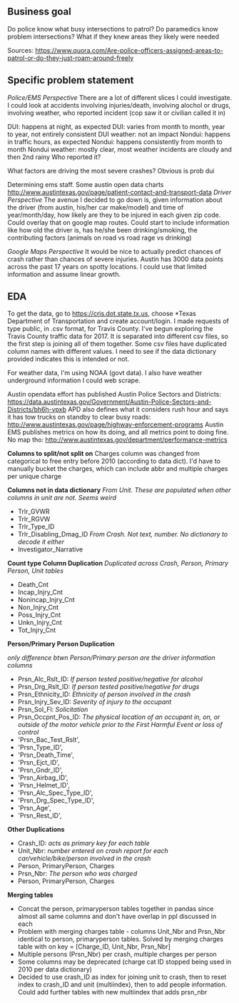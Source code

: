 ## Business goal
Do police know what busy intersections to patrol? Do paramedics know problem intersections? What if they knew areas they likely were needed

Sources:
https://www.quora.com/Are-police-officers-assigned-areas-to-patrol-or-do-they-just-roam-around-freely


## Specific problem statement
*Police/EMS Perspective*
There are a lot of different slices I could investigate. I could look at accidents involving injuries/death, involving alochol or drugs, involving weather, who reported incident (cop saw it or civilian called it in)

DUI: happens at night, as expected
DUI: varies from month to month, year to year, not entirely consistent
DUI weather: not an impact
Nondui: happens in traffic hours, as expected
Nondui: happens consistently from month to month
Nondui weather: mostly clear, most weather incidents are cloudy and then 2nd rainy
Who reported it?

What factors are driving the most severe crashes? Obvious is prob dui

Determining ems staff. Some austin open data charts
http://www.austintexas.gov/page/patient-contact-and-transport-data
*Driver Perspective*
The avenue I decided to go down is, given information about the driver (from austin, his/her car make/model) and time of year/month/day, how likely are they to be injured in each given zip code. Could overlay that on google map routes. Could start to include information like how old the driver is, has he/she been drinking/smoking, the contributing factors (animals on road vs road rage vs drinking)

*Google Maps Perspective*
It would be nice to actually predict chances of crash rather than chances of severe injuries. Austin has 3000 data points across the past 17 years on spotty locations. I could use that limited information and assume linear growth.


## EDA
To get the data, go to https://cris.dot.state.tx.us, choose \*Texas Department of Transportation and create account/login. I made requests of type public, in .csv format, for Travis County.
I've begun exploring the Travis County traffic data for 2017. It is separated into different csv files, so the first step is joining all of them together. Some csv files have duplicated column names with different values. I need to see if the data dictionary provided indicates this is intended or not.

For weather data, I'm using NOAA (govt data). I also have weather underground information I could web scrape.

Austin opendata effort has published Austin Police Sectors and Districts:
https://data.austintexas.gov/Government/Austin-Police-Sectors-and-Districts/bh6h-vpxb
APD also defines what it considers rush hour and says it has tow trucks on standby to clear busy roads:
http://www.austintexas.gov/page/highway-enforcement-programs
Austin EMS publishes metrics on how its doing, and all metrics point to doing fine. No map tho:
http://www.austintexas.gov/department/performance-metrics



**Columns to split/not split on**
Charges column was changed from categorical to free entry before 2010 (according to data dict). I'd have to manually bucket the charges, which can include abbr and multiple charges per unique charge


**Columns not in data dictionary**
*From Unit. These are populated when other columns in unit are not. Seems weird*
- Trlr_GVWR
-	Trlr_RGVW
-	Trlr_Type_ID
-	Trlr_Disabling_Dmag_ID
*From Crash. Not text, number. No dictionary to decode it either*
- Investigator_Narrative

**Count type Column Duplication**
*Duplicated across Crash, Person, Primary Person, Unit tables*
- Death_Cnt
- Incap_Injry_Cnt
- Nonincap_Injry_Cnt
- Non_Injry_Cnt
- Poss_Injry_Cnt
- Unkn_Injry_Cnt
- Tot_Injry_Cnt

**Person/Primary Person Duplication**

 *only difference btwn Person/Primary person are the driver information columns*
- Prsn_Alc_Rslt_ID: *If person tested positive/negative for alcohol*
- Prsn_Drg_Rslt_ID: *If person tested positive/negative for drugs*
- Prsn_Ethnicity_ID: *Ethnicity of person involved in the crash*
- Prsn_Injry_Sev_ID: *Severity of injury to the occupant*
- Prsn_Sol_Fl: *Solicitation*
- Prsn_Occpnt_Pos_ID: *The physical location of an occupant in, on, or outside of the motor vehicle prior to the First Harmful Event or loss of control*
- 'Prsn_Bac_Test_Rslt',
- 'Prsn_Type_ID',
- 'Prsn_Death_Time',
- 'Prsn_Ejct_ID',
- 'Prsn_Gndr_ID',
- 'Prsn_Airbag_ID',
- 'Prsn_Helmet_ID',
- 'Prsn_Alc_Spec_Type_ID',
- 'Prsn_Drg_Spec_Type_ID',
- 'Prsn_Age',
- 'Prsn_Rest_ID',

**Other Duplications**
- Crash_ID: *acts as primary key for each table*
- Unit_Nbr: *number entered on crash report for each car/vehicle/bike/person involved in the crash*
- Person, PrimaryPerson, Charges
-  Prsn_Nbr: *The person who was charged*
  - Person, PrimaryPerson, Charges

**Merging tables**
- Concat the person, primaryperson tables together in pandas since almost all same columns and don't have overlap in ppl discussed in each
- Problem with merging charges table - columns Unit_Nbr and Prsn_Nbr identical to person, primaryperson tables. Solved by merging charges table with on key = [Charge_ID, Unit_Nbr, Prsn_Nbr]
- Multiple persons (Prsn_Nbr) per crash, multiple charges per person
- Some columns may be deprecated (charge cat ID stopped being used in 2010 per data dictionary)
- Decided to use crash_ID as index for joining unit to crash, then to reset index to crash_ID and unit (multiindex), then to add people information. Could add further tables with new multiindex that adds prsn_nbr
